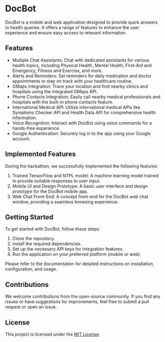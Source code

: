 # DocBot

DocBot is a mobile and web application designed to provide quick answers to health queries. It offers a range of features to enhance the user experience and ensure easy access to relevant information.

## Features

- Multiple Chat Assistants: Chat with dedicated assistants for various health topics, including Physical Health, Mental Health, First-Aid and Emergency, Fitness and Exercise, and more.
- Alerts and Reminders: Set reminders for daily medication and doctor appointments to stay on track with your healthcare routine.
- GMaps Integration: Trace your location and find nearby clinics and hospitals using the integrated GMaps API.
- Phone Contacts Integration: Easily call nearby medical professionals and hospitals with the built-in phone contacts feature.
- International Medical API: Utilize international medical APIs like Symptoms Checker API and Health Data API for comprehensive health information.
- Voice Recognition: Interact with DocBot using voice commands for a hands-free experience.
- Google Authentication: Securely log in to the app using your Google account.

## Implemented Features

During the hackathon, we successfully implemented the following features:

1. Trained TensorFlow and NTPL model: A machine learning model trained to provide suitable responses to user input.
2. Mobile UI and Design Prototype: A basic user interface and design prototype for the DocBot mobile app.
3. Web Chat Front-End: A concept front-end for the DocBot web chat window, providing a seamless browsing experience.

## Getting Started

To get started with DocBot, follow these steps:

1. Clone the repository.
2. Install the required dependencies.
3. Set up the necessary API keys for integration features.
4. Run the application on your preferred platform (mobile or web).

Please refer to the documentation for detailed instructions on installation, configuration, and usage.

## Contributions

We welcome contributions from the open-source community. If you find any issues or have suggestions for improvements, feel free to submit a pull request or open an issue.

## License

This project is licensed under the [MIT License](LICENSE).
